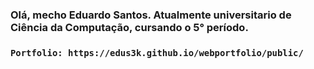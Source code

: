 ### Olá, mecho Eduardo Santos. Atualmente universitario de Ciência da Computação, cursando o 5° período.
### `Portfolio: https://edus3k.github.io/webportfolio/public/`
